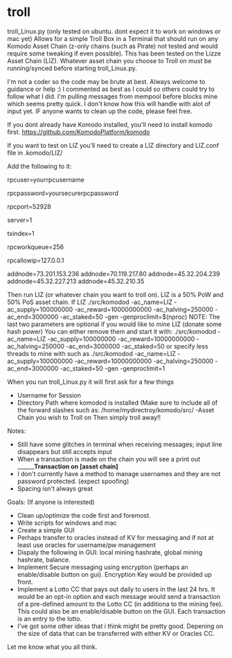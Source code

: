 # troll
troll_Linux.py (only tested on ubuntu. dont expect it to work on windows or mac yet)
Allows for a simple Troll Box in a Terminal that should run on any Komodo Asset Chain (z-only chains (such as Pirate) not tested and would require some tweaking if even possible). This has been tested on the Lizze Asset Chain (LIZ). Whatever asset chain you choose to Troll on must be running/synced before starting troll_Linux.py.

I'm not a coder so the code may be brute at best. Always welcome to guidance or help :) I commented as best as I could so others could try to follow what I did. I'm pulling messages from mempool before blocks mine which seems pretty quick. I don't know how this will handle with alot of input yet. IF anyone wants to clean up the code, please feel free. 

If you dont already have Komodo installed, you'll need to install komodo first. https://github.com/KomodoPlatform/komodo

If you want to test on LIZ you'll need to create a LIZ directory and LIZ.conf file in .komodo/LIZ/

Add the following to it:

rpcuser=yourrpcusername

rpcpassword=yoursecurerpcpassword

rpcport=52928

server=1

txindex=1

rpcworkqueue=256

rpcallowip=127.0.0.1

addnode=73.201.153.236
addnode=70.119.217.80
addnode=45.32.204.239
addnode=45.32.227.213
addnode=45.32.210.35


Then run LIZ (or whatever chain you want to troll on). LIZ is a 50% PoW and 50% PoS asset chain.
If LIZ
./src/komodod -ac_name=LIZ -ac_supply=100000000 -ac_reward=10000000000 -ac_halving=250000 -ac_end=3000000 -ac_staked=50 -gen -genproclimit=$(nproc)
NOTE: The last two parameters are optional if you would like to mine LIZ (donate some hash power)
You can either remove them and start it with:
./src/komodod -ac_name=LIZ -ac_supply=100000000 -ac_reward=10000000000 -ac_halving=250000 -ac_end=3000000 -ac_staked=50
or specify less threads to mine with such as 
./src/komodod -ac_name=LIZ -ac_supply=100000000 -ac_reward=10000000000 -ac_halving=250000 -ac_end=3000000 -ac_staked=50 -gen -genproclimit=1

When you run troll_Linux.py it will first ask for a few things
- Username for Session
- Directory Path where komodod is installed (Make sure to include all of the forward slashes such as:
    /home/mydirectroy/komodo/src/
-Asset Chain you wish to Troll on
Then simply troll away!!

Notes:
- Still have some glitches in terminal when receiving messages; input line disappears but still accepts input
- When a transaction is made on the chain you will see a print out ______________Transaction on [asset chain]________
- I don't currently have a method to manage usernames and they are not password protected. (expect spoofing)
- Spacing isn't always great
 
Goals: (If anyone is interested)
- Clean up/optimize the code first and foremost.
- Write scripts for windows and mac
- Create a simple GUI
- Perhaps transfer to oracles instead of KV for messaging and if not at least use oracles for username/pw management
- Dispaly the following in GUI: local mining hashrate, global mining hashrate, balance.
- Implement Secure messaging using encryption (perhaps an enable/disable button on gui). Encryption Key would be provided up front.
- Implement a Lotto CC that pays out daily to users in the last 24 hrs. It would be an opt-in option and each message would send a transaction of a pre-defined amount to the Lotto CC (in additiona to the mining fee). This could also be an enable/disable button on the GUI. Each transaction is an entry to the lotto.
- I've got some other ideas that i think might be pretty good. Depening on the size of data that can be transferred with either KV or Oracles CC.

Let me know what you all think.
 
